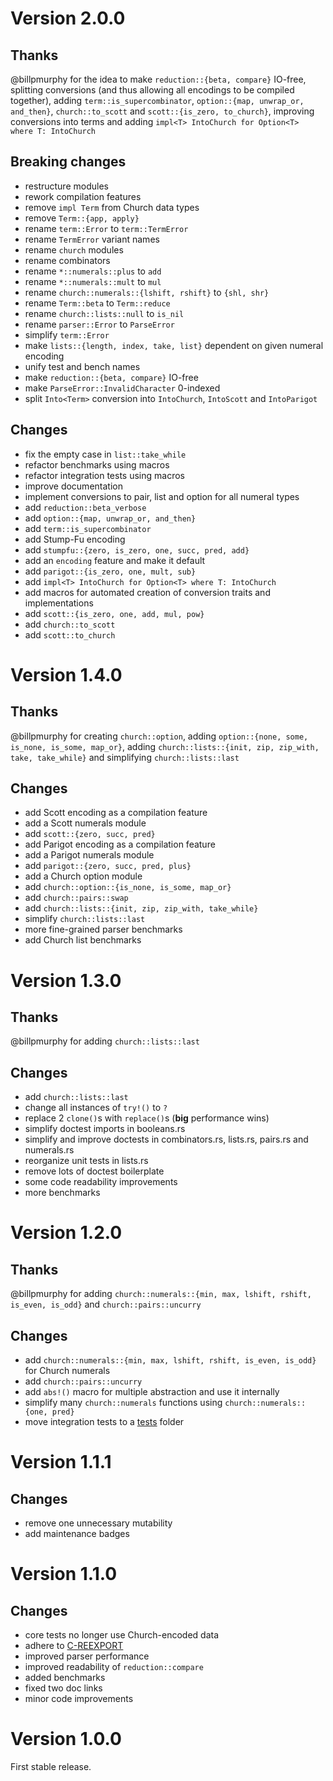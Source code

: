 Version 2.0.0
=============

Thanks
-------
@billpmurphy for the idea to make `reduction::{beta, compare}` IO-free, splitting conversions (and
thus allowing all encodings to be compiled together), adding `term::is_supercombinator`,
`option::{map, unwrap_or, and_then}`, `church::to_scott` and `scott::{is_zero, to_church}`,
improving conversions into terms and adding `impl<T> IntoChurch for Option<T> where T: IntoChurch`

Breaking changes
-------
- restructure modules
- rework compilation features
- remove `impl Term` from Church data types
- remove `Term::{app, apply}`
- rename `term::Error` to `term::TermError`
- rename `TermError` variant names
- rename `church` modules
- rename combinators
- rename `*::numerals::plus` to `add`
- rename `*::numerals::mult` to `mul`
- rename `church::numerals::{lshift, rshift}` to `{shl, shr}`
- rename `Term::beta` to `Term::reduce`
- rename `church::lists::null` to `is_nil`
- rename `parser::Error` to `ParseError`
- simplify `term::Error`
- make `lists::{length, index, take, list}` dependent on given numeral encoding
- unify test and bench names
- make `reduction::{beta, compare}` IO-free
- make `ParseError::InvalidCharacter` 0-indexed
- split `Into<Term>` conversion into `IntoChurch`, `IntoScott` and `IntoParigot`

Changes
-------
- fix the empty case in `list::take_while`
- refactor benchmarks using macros
- refactor integration tests using macros
- improve documentation
- implement conversions to pair, list and option for all numeral types
- add `reduction::beta_verbose`
- add `option::{map, unwrap_or, and_then}`
- add `term::is_supercombinator`
- add Stump-Fu encoding
- add `stumpfu::{zero, is_zero, one, succ, pred, add}`
- add an `encoding` feature and make it default
- add `parigot::{is_zero, one, mult, sub}`
- add `impl<T> IntoChurch for Option<T> where T: IntoChurch`
- add macros for automated creation of conversion traits and implementations
- add `scott::{is_zero, one, add, mul, pow}`
- add `church::to_scott`
- add `scott::to_church`

Version 1.4.0
=============

Thanks
-------
@billpmurphy for creating `church::option`, adding `option::{none, some, is_none, is_some,
map_or}`, adding `church::lists::{init, zip, zip_with, take, take_while}` and simplifying
`church::lists::last`

Changes
-------

- add Scott encoding as a compilation feature
- add a Scott numerals module
- add `scott::{zero, succ, pred}`
- add Parigot encoding as a compilation feature
- add a Parigot numerals module
- add `parigot::{zero, succ, pred, plus}`
- add a Church option module
- add `church::option::{is_none, is_some, map_or}`
- add `church::pairs::swap`
- add `church::lists::{init, zip, zip_with, take_while}`
- simplify `church::lists::last`
- more fine-grained parser benchmarks
- add Church list benchmarks

Version 1.3.0
=============

Thanks
-------
@billpmurphy for adding `church::lists::last`

Changes
-------

- add `church::lists::last`
- change all instances of `try!()` to `?`
- replace 2 `clone()`s with `replace()`s (**big** performance wins)
- simplify doctest imports in booleans.rs
- simplify and improve doctests in combinators.rs, lists.rs, pairs.rs and numerals.rs
- reorganize unit tests in lists.rs
- remove lots of doctest boilerplate
- some code readability improvements
- more benchmarks

Version 1.2.0
=============

Thanks
-------
@billpmurphy for adding `church::numerals::{min, max, lshift, rshift, is_even, is_odd}` and
`church::pairs::uncurry`

Changes
-------

- add `church::numerals::{min, max, lshift, rshift, is_even, is_odd}` for Church numerals
- add `church::pairs::uncurry`
- add `abs!()` macro for multiple abstraction and use it internally
- simplify many `church::numerals` functions using `church::numerals::{one, pred}`
- move integration tests to a [tests](https://github.com/ljedrz/lambda_calculus/tree/master/tests) folder

Version 1.1.1
=============

Changes
-------

- remove one unnecessary mutability
- add maintenance badges

Version 1.1.0
=============

Changes
-------

- core tests no longer use Church-encoded data
- adhere to [C-REEXPORT](https://github.com/brson/rust-api-guidelines#c-reexport)
- improved parser performance
- improved readability of `reduction::compare`
- added benchmarks
- fixed two doc links
- minor code improvements

Version 1.0.0
=============

First stable release.
